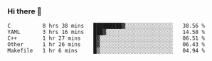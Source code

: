 ### Hi there 👋

<!--
**WShiBin/WShiBin** is a ✨ _special_ ✨ repository because its `README.md` (this file) appears on your GitHub profile.

Here are some ideas to get you started:

- 🔭 I’m currently working on ...
- 🌱 I’m currently learning ...
- 👯 I’m looking to collaborate on ...
- 🤔 I’m looking for help with ...
- 💬 Ask me about ...
- 📫 How to reach me: ...
- 😄 Pronouns: ...
- ⚡ Fun fact: ...
-->

<!--START_SECTION:waka-->
```text
C          8 hrs 38 mins   █████████▓░░░░░░░░░░░░░░░   38.56 % 
YAML       3 hrs 16 mins   ███▓░░░░░░░░░░░░░░░░░░░░░   14.58 % 
C++        1 hr 27 mins    █▓░░░░░░░░░░░░░░░░░░░░░░░   06.51 % 
Other      1 hr 26 mins    █▓░░░░░░░░░░░░░░░░░░░░░░░   06.43 % 
Makefile   1 hr 6 mins     █▒░░░░░░░░░░░░░░░░░░░░░░░   04.94 % 
```
<!--END_SECTION:waka-->
